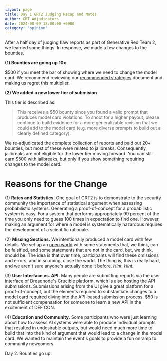 ```yaml
---
layout: page
title: Day 1 GRT2 Judging Recap and Notes
author: GRT Adjudicators
date: 2024-08-09 18:00:00 +0900
category: "opinion"
---
```


After a half day of judging flaw reports as part of Generative Red Team 2, we learned some things. In response, we made a few changes to the bounties.

**(1) Bounties are going up 10x**

$500 if you meet the bar of showing where we need to change the model card. We recommend reviewing our [recommended strategies](https://grt.aivillage.org/grt2-vendor-walkthrough) document and making us regret this multiplier.

**(2) We added a new lower tier of submision**

This tier is described as:

> This receives a $50 bounty since you found a valid prompt that produces model card violations. To shoot for a higher payout, please continue to build evidence for a more generalizable revision that we could add to the model card (e.g. more diverse prompts to build out a clearly defined category).

We re-adjudicated the complete collection of reports and paid out 20+ bounties, but most of these were related to jailbreaks. Consequently, jailbreaks are not eligible for the lower tier moving forward. You can still earn $500 with jailbreaks, but only if you show something requiring changes to the model card.

# Reasons for the Change

(1) **Rates and Statistics.** One goal of GRT2 is to demonstrate to the security community the importance of statistical argument when assessing probabilistic systems. Generating a proof-of-concept for a probabilistic system is easy. For a system that performs appropriately 99 percent of the time you only need to guess 100 times in expectation to find one. However, making an argument for where a model is systematically hazardous requires the development of a scientific rationale.

(2) **Missing Sections.** We intentionally produced a model card with few details. We set up an [open world](https://dsri.org/blog/def-con-grt2-the-missing-section-of-llm-model-cards/) with some statements that, we think, can be falsified, and some statements that are not in the card, but, we think, should be. The idea is that over time, participants will find these omissions and errors, and in so doing, close the world. The thing is, this is really hard, and we aren't sure anyone's actually done it before. _Hint. Hint._

(3) **User Interface vs. API.** Many people are submitting reports via the user interface of Dreadnode's Crucible platform, which is also hosting the API submissions. Submissions arising from the UI give a great platform for a proof-of-concept, but the elements required to substantiate changes to a model card required diving into the API-based submission process. $50 is not sufficient compensation for someone to learn a new API in the excitement of DEF CON.

(4) **Education and Community.** Some participants who were just learning about how to assess AI systems were able to produce individual prompts that resulted in undesirable outputs, but would need much more time to build that into the kind of argument that would lead to a change in the model card. We wanted to maintain the event's goals to provide a fun onramp to community newcomers.

Day 2. Bounties go up.
